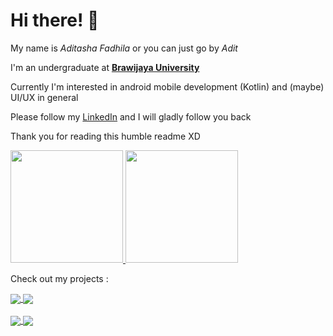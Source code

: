 # Hi there! 👋
My name is *Aditasha Fadhila* or you can just go by *Adit*

I'm an undergraduate at **[Brawijaya University](https://ub.ac.id/en/)**

Currently I'm interested in android mobile development (Kotlin) and (maybe) UI/UX in general

Please follow my [LinkedIn](https://www.linkedin.com/in/aditasha/) and I will gladly follow you back

Thank you for reading this humble readme XD

<a href="https://github.com/aditasha">
  <img height="180em" src="https://github-readme-stats.vercel.app/api?username=aditasha&count_private=true&show_icons=true&theme=swift"/>
  <img height="180em" src="https://github-readme-stats.vercel.app/api/top-langs/?username=aditasha&layout=compact&langs_count=10&theme=swift&hide=JavaScript"/>
</a>

Check out my projects :

<a href="https://github.com/aditasha/aditasha.github.io">
  <img align="center" src="https://github-readme-stats.vercel.app/api/pin/?username=aditasha&repo=aditasha.github.io&show_owner=true&theme=swift" />
</a>

<a href="https://github.com/aditasha/dicoding-story">
  <img align="center" src="https://github-readme-stats.vercel.app/api/pin/?username=aditasha&repo=dicoding-story&show_owner=true&theme=swift" />
</a>

<br />
<br />

<a href="https://github.com/aditasha/rawg.io-app">
  <img align="center" src="https://github-readme-stats.vercel.app/api/pin/?username=aditasha&repo=rawg.io-app&show_owner=true&theme=swift" />
</a>

<a href="https://github.com/aditasha/SepatuBersih">
  <img align="center" src="https://github-readme-stats.vercel.app/api/pin/?username=aditasha&repo=SepatuBersih&show_owner=true&theme=swift" />
</a>


<!--
**aditasha/aditasha** is a ✨ _special_ ✨ repository because its `README.md` (this file) appears on your GitHub profile.

Here are some ideas to get you started:

- 🔭 I’m currently working on ...
- 🌱 I’m currently learning ...
- 👯 I’m looking to collaborate on ...
- 🤔 I’m looking for help with ...
- 💬 Ask me about ...
- 📫 How to reach me: ...
- 😄 Pronouns: ...
- ⚡ Fun fact: ...
-->
